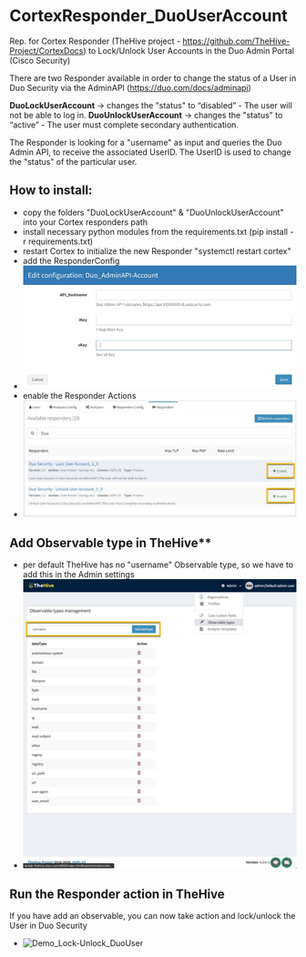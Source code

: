 # CortexResponder_DuoUserAccount
Rep. for Cortex Responder (TheHive project - https://github.com/TheHive-Project/CortexDocs)
to Lock/Unlock User Accounts in the Duo Admin Portal (Cisco Security)


There are two Responder available in order to change the status of a User in Duo Security via the AdminAPI (https://duo.com/docs/adminapi)

**DuoLockUserAccount** -> changes the "status" to “disabled” - The user will not be able to log in.
**DuoUnlockUserAccount** ->  changes the "status" to “active” - The user must complete secondary authentication.

The Responder is looking for a "username" as input and queries the Duo Admin API, to receive the associated UserID.
The UserID is used to change the "status" of the particular user.

## How to install:
  * copy the folders "DuoLockUserAccount" & "DuoUnlockUserAccount" into your Cortex responders path
  * install necessary python modules from the requirements.txt (pip install -r requirements.txt)
  * restart Cortex to initialize the new Responder "systemctl restart cortex"
  * add the ResponderConfig 
  * ![ResponderConfig](/ResponderConfig.jpg)
  * enable the Responder Actions
  * ![Responders](/Responders.jpg)
 
## Add Observable type in TheHive**
  * per default TheHive has no "username" Observable type, so we have to add this in the Admin settings
  * ![AddObservableType](/AddObservableType.jpg)

## Run the Responder action in TheHive

If you have add an observable, you can now take action and lock/unlock the User in Duo Security
 * ![Demo_Lock-Unlock_DuoUser](/Demo_Lock-Unlock_DuoUser.gif)
